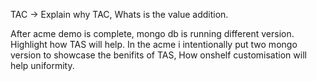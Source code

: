 TAC -> Explain why TAC, Whats is the value addition.

After acme demo is complete, mongo db is running different version. Highlight how TAS will help.
In the acme i intentionally put two mongo version to showcase the benifits of TAS, How onshelf customisation will help uniformity.
